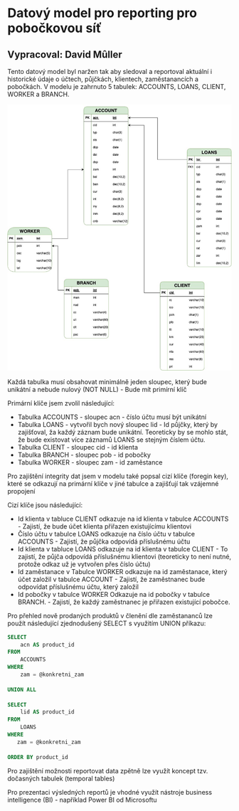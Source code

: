 # Datový model pro reporting pro pobočkovou síť

## Vypracoval: David Mûller

Tento datový model byl naržen tak aby sledoval a reportoval aktuální i historické údaje o účtech, půjčkách, klientech, zaměstanancích a pobočkách. V modelu je zahrnuto 5 tabulek: ACCOUNTS, LOANS, CLIENT, WORKER a BRANCH.

![datovy_model](CSOB_ukol.jpg "datovy_model")

Každá tabulka musí obsahovat minimálně jeden sloupec, který bude unikátní a nebude nulový (NOT NULL) - Bude mít primírní klíč

Primární klíče jsem zvolil následující:

- Tabulka ACCOUNTS - sloupec acn - číslo účtu musí být unikátní
- Tabulka LOANS -  vytvořil bych nový sloupec lid - Id půjčky, který by zajišťoval, ža každý záznam bude unikátní. Teoreticky by se mohlo stát, že bude existovat více záznamů LOANS se stejným číslem účtu.
- Tabulka CLIENT - sloupec cid - id klienta
- Tabulka BRANCH - sloupec pob - id pobočky
- Tabulka WORKER - sloupec zam - id zaměstance

Pro zajištění integrity dat jsem v modelu také popsal cizí klíče (foregin key), které se odkazují na primární klíče v jiné tabulce a zajišťují tak vzájemné propojení

Cizí klíče jsou následující:

- Id klienta v tabluce CLIENT odkazuje na id klienta v tabulce ACCOUNTS - Zajistí, že bude účet klienta přiřazen existujícímu klientovi
- Číslo účtu v tabulce LOANS odkazuje na číslo účtu v tabulce ACCOUNTS - Zajistí, že půjčka odpovídá příslušnému účtu
- Id klienta v tabluce LOANS odkazuje na id klienta v tabulce CLIENT - To zajistí, že půjča odpovídá příslušnému klientovi (teoreticky to není nutné, protože odkaz už je vytvořen přes číslo účtu)
- Id zaměstanace v Tabulce WORKER odkazuje na id zaměstanace, který účet založil v tabulce ACCOUNT - Zajistí, že zaměstnanec bude odpovídat příslušnému účtu, který založil
- Id pobočky v tabulce WORKER Odkazuje na id pobočky v tabulce BRANCH. -  Zajistí, že každý zaměstnanec je přiřazen existující pobočce.

Pro přehled nově prodaných produktů v členění dle zaměstananců lze použít následující zjednodušený SELECT s využitím UNION příkazu:

```sql
SELECT
    acn AS product_id
FROM
    ACCOUNTS
WHERE
    zam = @konkretni_zam

UNION ALL

SELECT
    lid AS product_id
FROM
    LOANS
WHERE
   zam = @konkretni_zam

ORDER BY product_id
```

Pro zajištění možnosti reportovat data zpětně lze využít koncept tzv. dočasných tabulek (temporal tables)

Pro prezentaci výsledných reportů je vhodné využít nástroje business intelligence (BI) - například Power BI od Microsoftu
